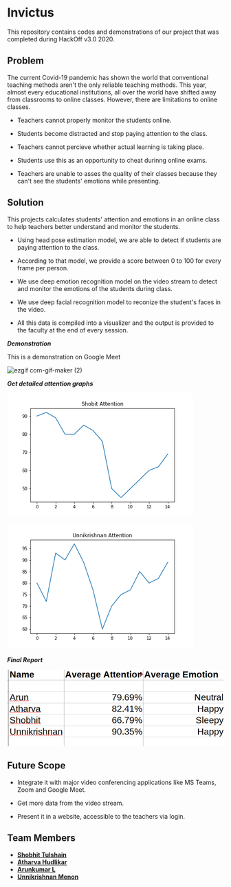 # Invictus

This repository contains codes and demonstrations of our project that was completed during HackOff v3.0 2020.

## Problem

The current Covid-19 pandemic has shown the world that conventional teaching methods aren't the only reliable teaching methods. This year, almost every educational institutions, all over the world have shifted away from classrooms to online classes. However, there are limitations to online classes.

* Teachers cannot properly monitor the students online.

* Students become distracted and stop paying attention to the class.

* Teachers cannot percieve whether actual learning is taking place.

* Students use this as an opportunity to cheat durinng online exams.

* Teachers are unable to asses the quality of their classes because they can't see the students' emotions while presenting.


## Solution

This projects calculates students' attention and emotions in an online class to help teachers better understand and monitor the students.

* Using head pose estimation model, we are able to detect if students are paying attention to the class.

* According to that model, we provide a score between 0 to 100 for every frame per person.

* We use deep emotion recognition model on the video stream to detect and monitor the emotions of the students during class.

* We use deep facial recognition model to reconize the student's faces in the video.

* All this data is compiled into a visualizer and the output is provided to the faculty at the end of every session.


***Demonstration***

This is a demonstration on Google Meet

![ezgif com-gif-maker (2)](https://user-images.githubusercontent.com/36446402/102006500-8e0b2700-3d47-11eb-9c18-9d77cd674f08.gif)

***Get detailed attention graphs***

![img_shobit](readme_resources/shobit_attn.png)

![img_unni](readme_resources/unni_attn.png)

***Final Report***

![ss](readme_resources/ss.png)

## Future Scope

* Integrate it with major video conferencing applications like MS Teams, Zoom and Google Meet.

* Get more data from the video stream.

* Present it in a website, accessible to the teachers via login.


## Team Members
* [**Shobhit Tulshain**](https://github.com/Shobhit2000)
* [**Atharva Hudlikar**](https://github.com/Mastermind0100)
* [**Arunkumar L**](https://github.com/CleanPegasus)
* [**Unnikrishnan Menon**](https://github.com/7enTropy7)
